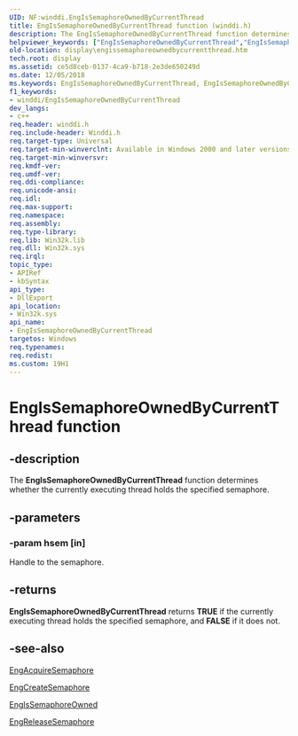 ```yaml
---
UID: NF:winddi.EngIsSemaphoreOwnedByCurrentThread
title: EngIsSemaphoreOwnedByCurrentThread function (winddi.h)
description: The EngIsSemaphoreOwnedByCurrentThread function determines whether the currently executing thread holds the specified semaphore.helpviewer_keywords: ["EngIsSemaphoreOwnedByCurrentThread","EngIsSemaphoreOwnedByCurrentThread function [Display Devices]","display.engissemaphoreownedbycurrentthread","gdifncs_6c3dcc33-1798-4dc5-a64f-a9bb85f5cf81.xml","winddi/EngIsSemaphoreOwnedByCurrentThread"]
old-location: display\engissemaphoreownedbycurrentthread.htm
tech.root: display
ms.assetid: ce5d8ceb-0137-4ca9-b718-2e3de650249d
ms.date: 12/05/2018
ms.keywords: EngIsSemaphoreOwnedByCurrentThread, EngIsSemaphoreOwnedByCurrentThread function [Display Devices], display.engissemaphoreownedbycurrentthread, gdifncs_6c3dcc33-1798-4dc5-a64f-a9bb85f5cf81.xml, winddi/EngIsSemaphoreOwnedByCurrentThread
f1_keywords:
- winddi/EngIsSemaphoreOwnedByCurrentThread
dev_langs:
- c++
req.header: winddi.h
req.include-header: Winddi.h
req.target-type: Universal
req.target-min-winverclnt: Available in Windows 2000 and later versions of the Windows operating systems.
req.target-min-winversvr: 
req.kmdf-ver: 
req.umdf-ver: 
req.ddi-compliance: 
req.unicode-ansi: 
req.idl: 
req.max-support: 
req.namespace: 
req.assembly: 
req.type-library: 
req.lib: Win32k.lib
req.dll: Win32k.sys
req.irql: 
topic_type:
- APIRef
- kbSyntax
api_type:
- DllExport
api_location:
- Win32k.sys
api_name:
- EngIsSemaphoreOwnedByCurrentThread
targetos: Windows
req.typenames: 
req.redist: 
ms.custom: 19H1
---
```


# EngIsSemaphoreOwnedByCurrentThread function


## -description


The <b>EngIsSemaphoreOwnedByCurrentThread</b> function determines whether the currently executing thread holds the specified semaphore.


## -parameters




### -param hsem [in]

Handle to the semaphore.


## -returns



<b>EngIsSemaphoreOwnedByCurrentThread</b> returns <b>TRUE</b> if the currently executing thread holds the specified semaphore, and <b>FALSE</b> if it does not.




## -see-also




<a href="https://docs.microsoft.com/windows/desktop/api/winddi/nf-winddi-engacquiresemaphore">EngAcquireSemaphore</a>



<a href="https://docs.microsoft.com/windows/desktop/api/winddi/nf-winddi-engcreatesemaphore">EngCreateSemaphore</a>



<a href="https://docs.microsoft.com/windows/desktop/api/winddi/nf-winddi-engissemaphoreowned">EngIsSemaphoreOwned</a>



<a href="https://docs.microsoft.com/windows/desktop/api/winddi/nf-winddi-engreleasesemaphore">EngReleaseSemaphore</a>
 

 

